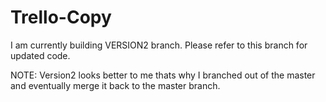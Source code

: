 # Trello-Copy

I am currently building VERSION2 branch. Please refer to this branch for updated code.

NOTE: Version2 looks better to me thats why I branched out of the master and eventually merge it back to the master branch.
